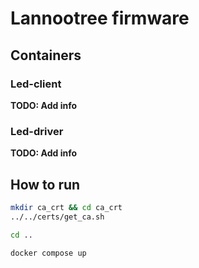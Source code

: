 # Lannootree firmware

## Containers

### Led-client

**TODO: Add info**

### Led-driver

**TODO: Add info**

## How to run 

```bash
mkdir ca_crt && cd ca_crt
../../certs/get_ca.sh

cd ..

docker compose up
```
